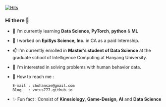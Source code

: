 [![Hits](https://hits.seeyoufarm.com/api/count/incr/badge.svg?url=https%3A%2F%2Fgithub.com%2Fvotus777&count_bg=%2305060B&title_bg=%23555555&icon=&icon_color=%23E7E7E7&title=hits&edge_flat=true)](https://hits.seeyoufarm.com)

### Hi there 👋

- 🌱 I’m currently learning 
      **Data Science**, **PyTorch**, **python** & **ML** 
      
- 🔭 I worked on **EpiSys Science, Inc.** in CA as a paid Internship. 

- 📫 I'm currently enrolled in **Master’s student of Data Science** at the graduate school of Intelligence Computing at Hanyang University.

- 💬 I'm interested in solving problems with human behavior data.

- 🌱 How to reach me : 
      
      E-mail : chohansae@gmail.com 
      Blog   : votus777.github.io
      
- ✨ Fun fact : Consist of **Kinesiology**, **Game-Design**, **AI** and **Data Science** 


<!--


<p align="center"><img src="https://api.accredible.com/v1/frontend/credential_website_embed_image/certificate/24629008"></p>

**votus777/votus777** is a ✨ _special_ ✨ repository because its `README.md` (this file) appears on your GitHub profile.

Here are some ideas to get you started:

- 🔭 I’m currently working on ...
- 🌱 I’m currently learning ...
- 👯 I’m looking to collaborate on ...
- 🤔 I’m looking for help with ...
- 💬 Ask me about ...
- 📫 How to reach me: ...
- 😄 Pronouns: ...
- ⚡ Fun fact: ...
-->
